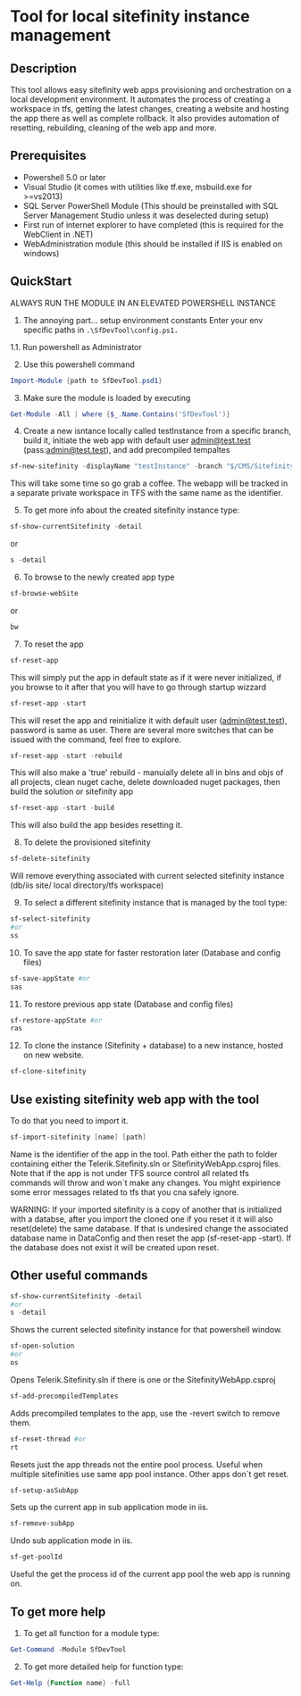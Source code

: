 # Tool for local sitefinity instance management

## Description

This tool allows easy sitefinity web apps provisioning and orchestration on a local development environment. It automates the process of creating a workspace in tfs, getting the latest changes, creating a website and hosting the app there as well as complete rollback. It also provides automation of resetting, rebuilding, cleaning of the web app and more.

## Prerequisites

- Powershell 5.0 or later
- Visual Studio (it comes with utilities like tf.exe, msbuild.exe for >=vs2013)
- SQL Server PowerShell Module (This should be preinstalled with SQL Server Management Studio unless it was deselected during setup)
- First run of internet explorer to have completed (this is required for the WebClient in .NET)
- WebAdministration module (this should be installed if IIS is enabled on windows)

## QuickStart

ALWAYS RUN THE MODULE IN AN ELEVATED POWERSHELL INSTANCE

1. The annoying part... setup environment constants 
Enter your env specific paths in `.\SfDevTool\config.ps1.`

1.1. Run powershell as Administrator

2. Use this powershell command
```powershell
Import-Module {path to SfDevTool.psd1}
```

3. Make sure the module is loaded by executing 
```powershell
Get-Module -All | where {$_.Name.Contains('SfDevTool')}
```

4. Create a new isntance locally called testInstance from a specific branch, build it, initiate the web app with default user admin@test.test (pass:admin@test.test), and add precompiled tempaltes
```powershell
sf-new-sitefinity -displayName "testInstance" -branch "$/CMS/Sitefinity 4.0/TeamBranches/U3/Code Base" -buildSolution -startWebApp -precompile
```
This will take some time so go grab a coffee. The webapp will be tracked in a separate private workspace in TFS with the same name as the identifier.

5. To get more info about the created sitefinity instance type:
```powershell
sf-show-currentSitefinity -detail
```
or
```powershell
s -detail
```

6. To browse to the newly created app type
```powershell
sf-browse-webSite
```
or
```powershell
bw
```

7. To reset the app

```powershell
sf-reset-app
```
This will simply put the app in default state as if it were never initialized, if you browse to it after that you will have to go through startup wizzard

```powershell
sf-reset-app -start
```
This will reset the app and reinitialize it with default user (admin@test.test), password is same as user.
There are several more switches that can be issued with the command, feel free to explore.

```powershell
sf-reset-app -start -rebuild
```
This will also make a 'true' rebuild - manuially delete all in bins and objs of all projects, clean nuget cache, delete downloaded nuget packages, then build the solution or sitefinity app

```powershell
sf-reset-app -start -build
```
This will also build the app besides resetting it.

8. To delete the provisioned sitefinity
```powershell
sf-delete-sitefinity
```
Will remove everything associated with current selected sitefinity instance (db/iis site/ local directory/tfs workspace)

9. To select a different sitefinity instance that is managed by the tool type:
```powershell
sf-select-sitefinity
#or
ss
```
10. To save the app state for faster restoration later (Database and config files)
```powershell
sf-save-appState #or
sas
```
11. To restore previous app state (Database and config files)
```powershell
sf-restore-appState #or
ras
```
12. To clone the instance (Sitefinity + database) to a new instance, hosted on new website.
```powershell
sf-clone-sitefinity
```

## Use existing sitefinity web app with the tool

To do that you need to import it.
```powershell
sf-import-sitefinity [name] [path]
```
Name is the identifier of the app in the tool.
Path either the path to folder containing either the Telerik.Sitefinity.sln or SitefinityWebApp.csproj files.
Note that if the app is not under TFS source control all related tfs commands will throw and won`t make any changes. You might expirience some error messages related to tfs that you cna safely ignore.

WARNING: If your imported sitefinity is a copy of another that is initialized with a databse, after you import the cloned one if you reset it it will also reset(delete) the same database. If that is undesired change the associated database name in DataConfig and then reset the app (sf-reset-app -start). If the database does not exist it will be created upon reset.

## Other useful commands

```powershell
sf-show-currentSitefinity -detail
#or
s -detail
```
Shows the current selected sitefinity instance for that powershell window.

```powershell
sf-open-solution
#or
os
```
Opens Telerik.Sitefinity.sln if there is one or the SitefinityWebApp.csproj

```powershell
sf-add-precompiledTemplates
```
Adds precompiled templates to the app, use the -revert switch to remove them.

```powershell
sf-reset-thread #or
rt
```
Resets just the app threads not the entire pool process. Useful when multiple sitefinities use same app pool instance. Other apps don`t get reset.

```powershell
sf-setup-asSubApp
```
Sets up the current app in sub application mode in iis.

```powershell
sf-remove-subApp
```
Undo sub application mode in iis.

```powershell
sf-get-poolId
```
Useful the get the process id of the current app pool the web app is running on.

## To get more help
1. To get all function for a module type:
```powershell
Get-Command -Module SfDevTool
```
2. To get more detailed help for function type:
```powershell
Get-Help {Function name} -full
```
